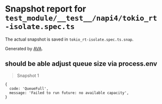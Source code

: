 # Snapshot report for `test_module/__test__/napi4/tokio_rt-isolate.spec.ts`

The actual snapshot is saved in `tokio_rt-isolate.spec.ts.snap`.

Generated by [AVA](https://avajs.dev).

## should be able adjust queue size via process.env

> Snapshot 1

    {
      code: 'QueueFull',
      message: 'Failed to run future: no available capacity',
    }
